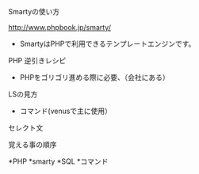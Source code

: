 Smartyの使い方

http://www.phpbook.jp/smarty/

* SmartyはPHPで利用できるテンプレートエンジンです。

PHP 逆引きレシピ

* PHPをゴリゴリ進める際に必要、（会社にある）

LSの見方

* コマンド(venusで主に使用）

セレクト文

覚える事の順序

*PHP
*smarty
*SQL
*コマンド

